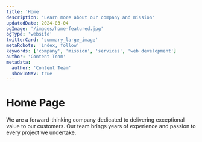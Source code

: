 ```yaml
---
title: 'Home'
description: 'Learn more about our company and mission'
updatedDate: 2024-03-04
ogImage: '/images/home-featured.jpg'
ogType: 'website'
twitterCard: 'summary_large_image'
metaRobots: 'index, follow'
keywords: ['company', 'mission', 'services', 'web development']
author: 'Content Team'
metadata:
  author: 'Content Team'
  showInNav: true
---
```


# Home Page

We are a forward-thinking company dedicated to delivering exceptional value to our customers. Our team brings years of experience and passion to every project we undertake.
